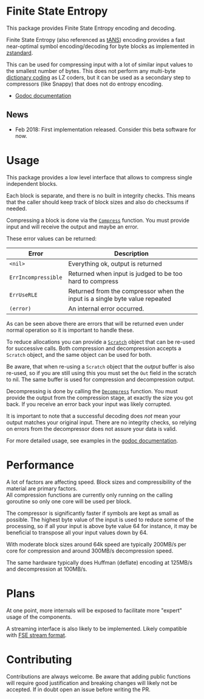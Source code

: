 # Finite State Entropy

This package provides Finite State Entropy encoding and decoding.

Finite State Entropy (also referenced as [tANS](https://en.wikipedia.org/wiki/Asymmetric_numeral_systems#tANS))
encoding provides a fast near-optimal symbol encoding/decoding
for byte blocks as implemented in [zstandard](https://github.com/facebook/zstd).

This can be used for compressing input with a lot of similar input values to the smallest number of bytes.
This does not perform any multi-byte [dictionary coding](https://en.wikipedia.org/wiki/Dictionary_coder) as LZ coders,
but it can be used as a secondary step to compressors (like Snappy) that does not do entropy encoding.

- [Godoc documentation](https://godoc.org/github.com/klauspost/compress/fse)

## News

- Feb 2018: First implementation released. Consider this beta software for now.

# Usage

This package provides a low level interface that allows to compress single independent blocks.

Each block is separate, and there is no built in integrity checks.
This means that the caller should keep track of block sizes and also do checksums if needed.

Compressing a block is done via the [`Compress`](https://godoc.org/github.com/klauspost/compress/fse#Compress) function.
You must provide input and will receive the output and maybe an error.

These error values can be returned:

| Error               | Description                                                                 |
| ------------------- | --------------------------------------------------------------------------- |
| `<nil>`             | Everything ok, output is returned                                           |
| `ErrIncompressible` | Returned when input is judged to be too hard to compress                    |
| `ErrUseRLE`         | Returned from the compressor when the input is a single byte value repeated |
| `(error)`           | An internal error occurred.                                                 |

As can be seen above there are errors that will be returned even under normal operation so it is important to handle these.

To reduce allocations you can provide a [`Scratch`](https://godoc.org/github.com/klauspost/compress/fse#Scratch) object
that can be re-used for successive calls. Both compression and decompression accepts a `Scratch` object, and the same
object can be used for both.

Be aware, that when re-using a `Scratch` object that the _output_ buffer is also re-used, so if you are still using this
you must set the `Out` field in the scratch to nil. The same buffer is used for compression and decompression output.

Decompressing is done by calling the [`Decompress`](https://godoc.org/github.com/klauspost/compress/fse#Decompress) function.
You must provide the output from the compression stage, at exactly the size you got back. If you receive an error back
your input was likely corrupted.

It is important to note that a successful decoding does _not_ mean your output matches your original input.
There are no integrity checks, so relying on errors from the decompressor does not assure your data is valid.

For more detailed usage, see examples in the [godoc documentation](https://godoc.org/github.com/klauspost/compress/fse#pkg-examples).

# Performance

A lot of factors are affecting speed. Block sizes and compressibility of the material are primary factors.  
All compression functions are currently only running on the calling goroutine so only one core will be used per block.

The compressor is significantly faster if symbols are kept as small as possible. The highest byte value of the input
is used to reduce some of the processing, so if all your input is above byte value 64 for instance, it may be
beneficial to transpose all your input values down by 64.

With moderate block sizes around 64k speed are typically 200MB/s per core for compression and
around 300MB/s decompression speed.

The same hardware typically does Huffman (deflate) encoding at 125MB/s and decompression at 100MB/s.

# Plans

At one point, more internals will be exposed to facilitate more "expert" usage of the components.

A streaming interface is also likely to be implemented. Likely compatible with [FSE stream format](https://github.com/Cyan4973/FiniteStateEntropy/blob/dev/programs/fileio.c#L261).

# Contributing

Contributions are always welcome. Be aware that adding public functions will require good justification and breaking
changes will likely not be accepted. If in doubt open an issue before writing the PR.

